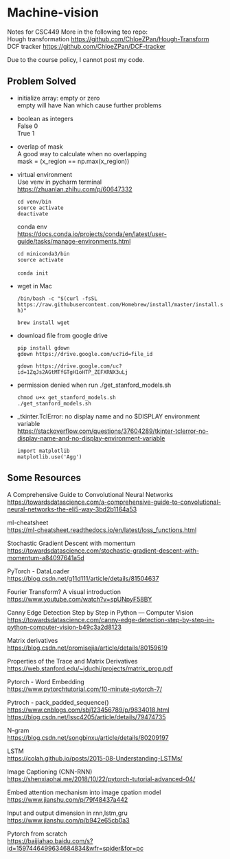 # Machine-vision
Notes for CSC449
More in the following teo repo:</br>
  Hough transformation https://github.com/ChloeZPan/Hough-Transform</br>
  DCF tracker https://github.com/ChloeZPan/DCF-tracker
  
Due to the course policy, I cannot post my code.

## Problem Solved
- initialize array: empty or zero </br>
  empty will have Nan which cause further problems
 
- boolean as integers</br>
  False 0</br>
  True 1
 
 - overlap of mask</br>
   A good way to calculate when no overlapping</br>
   mask = (x_region == np.max(x_region))
   
 - virtual environment</br>
   Use venv in pycharm terminal</br>
   https://zhuanlan.zhihu.com/p/60647332
   
   `cd venv/bin`</br>
   `source activate`</br>
   `deactivate`
  
    conda env</br>
    https://docs.conda.io/projects/conda/en/latest/user-guide/tasks/manage-environments.html
    
    `cd miniconda3/bin`</br>
    `source activate`</br>  
    `conda init`
  
 - wget in Mac
 
   `/bin/bash -c "$(curl -fsSL https://raw.githubusercontent.com/Homebrew/install/master/install.sh)"`</br>

   `brew install wget`
  
  - download file from google drive
  
    `pip install gdown`</br>
    `gdown https://drive.google.com/uc?id=file_id`
    
    
    `gdown https://drive.google.com/uc?id=1ZqJs2AGtMTfGTgH1oHTP_ZEFXRNX3uLj`

  - permission denied when run ./get_stanford_models.sh
  
    `chmod u+x get_stanford_models.sh`</br>
    `./get_stanford_models.sh`
  
  - _tkinter.TclError: no display name and no $DISPLAY environment variable</br>
    https://stackoverflow.com/questions/37604289/tkinter-tclerror-no-display-name-and-no-display-environment-variable
    
    `import matplotlib`</br>
    `matplotlib.use('Agg')`

  ## Some Resources
  A Comprehensive Guide to Convolutional Neural Networks</br>
  https://towardsdatascience.com/a-comprehensive-guide-to-convolutional-neural-networks-the-eli5-way-3bd2b1164a53
  
  ml-cheatsheet</br>
  https://ml-cheatsheet.readthedocs.io/en/latest/loss_functions.html

  Stochastic Gradient Descent with momentum</br>
  https://towardsdatascience.com/stochastic-gradient-descent-with-momentum-a84097641a5d
  
  PyTorch - DataLoader</br>
  https://blog.csdn.net/g11d111/article/details/81504637
  
  Fourier Transform? A visual introduction</br>
  https://www.youtube.com/watch?v=spUNpyF58BY
  
  Canny Edge Detection Step by Step in Python — Computer Vision</br>
  https://towardsdatascience.com/canny-edge-detection-step-by-step-in-python-computer-vision-b49c3a2d8123
  
  Matrix derivatives</br>
  https://blog.csdn.net/promisejia/article/details/80159619
  
  Properties of the Trace and Matrix Derivatives</br>
  https://web.stanford.edu/~jduchi/projects/matrix_prop.pdf

  Pytorch - Word Embedding</br>
  https://www.pytorchtutorial.com/10-minute-pytorch-7/
  
  Pytroch - pack_padded_sequence()</br>
  https://www.cnblogs.com/sbj123456789/p/9834018.html</br>
  https://blog.csdn.net/lssc4205/article/details/79474735
  
  N-gram</br>
  https://blog.csdn.net/songbinxu/article/details/80209197
  
  LSTM</br>
  https://colah.github.io/posts/2015-08-Understanding-LSTMs/
  
  Image Captioning (CNN-RNN)</br>
  https://shenxiaohai.me/2018/10/22/pytorch-tutorial-advanced-04/
  
  Embed attention mechanism into image cpation model</br>
  https://www.jianshu.com/p/79f48437a442
  
  Input and output dimension in rnn,lstm,gru</br>
  https://www.jianshu.com/p/b942e65cb0a3
  
  Pytorch from scratch</br>
  https://baijiahao.baidu.com/s?id=1597446499634684834&wfr=spider&for=pc

